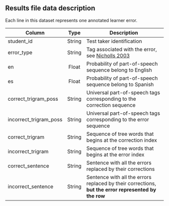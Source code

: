 ## Results file data description

Each line in this dataset represents one annotated learner error.

| Column | Type   | Description |
|--------|:------:|-------------|
| student_id | String | Test taker identification |
| error_type | String | Tag associated with the error, see [Nicholls 2003](http://ucrel.lancs.ac.uk/publications/CL2003/papers/nicholls.pdf) |
| en | Float | Probability of part-of-speech sequence belong to English |
| es | Float | Probability of part-of-speech sequence belong to Spanish |
| correct_trigram_poss | String | Universal part-of-speech tags corresponding to the correction sequence |
| incorrect_trigram_poss | String | Universal part-of-speech tags corresponding to the error sequence |
| correct_trigram | String | Sequence of tree words that begins at the correction index |
| incorrect_trigram | String | Sequence of tree words that begins at the error index |
| correct_sentence | String | Sentence with all the errors replaced by their corrections |
| incorrect_sentence | String | Sentence with all the errors replaced by their corrections, **but the error represented by the row** |
